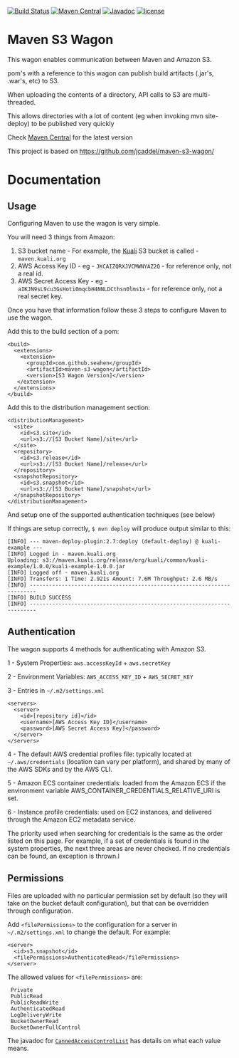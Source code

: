 [![Build Status](https://travis-ci.org/seahen/maven-s3-wagon.svg?branch=master)](https://travis-ci.org/seahen/maven-s3-wagon)
[![Maven Central](https://img.shields.io/maven-central/v/com.github.seahen/maven-s3-wagon.svg)](https://maven-badges.herokuapp.com/maven-central/com.github.seahen/maven-s3-wagon/)
[![Javadoc](https://javadoc-emblem.rhcloud.com/doc/com.github.seahen/maven-s3-wagon/badge.svg)](https://www.javadoc.io/doc/com.github.seahen/maven-s3-wagon)
[![license](https://img.shields.io/github/license/seahen/maven-s3-wagon.svg)]()
    

# Maven S3 Wagon

This wagon enables communication between Maven and Amazon S3.

pom's with a reference to this wagon can publish build artifacts (.jar's, .war's, etc) to S3.

When uploading the contents of a directory, API calls to S3 are multi-threaded.

This allows directories with a lot of content (eg when invoking mvn site-deploy) to be published very quickly

Check [Maven Central](http://search.maven.org/#search|gav|1|g%3A%22org.kuali.maven.wagons%22%20AND%20a%3A%22maven-s3-wagon%22) for the latest version

This project is based on https://github.com/jcaddel/maven-s3-wagon/

# Documentation

## Usage
Configuring Maven to use the wagon is very simple.

You will need 3 things from Amazon: 

1. S3 bucket name - For example, the [Kuali](http://www.kuali.org/) S3 bucket is called - `maven.kuali.org`
2. AWS Access Key ID - eg - `JKCAIZQRXJVCMWNYAZ2Q` - for reference only, not a real id.
3. AWS Secret Access Key - eg - `aIKJN9sL9cu3GsHoti0mqcbH4NNLDCthsn0lms1x` - for reference only,  not a real secret key.

Once you have that information follow these 3 steps to configure Maven to use the wagon.

Add this to the build section of a pom:

    <build>
      <extensions>
        <extension>
          <groupId>com.github.seahen</groupId>
          <artifactId>maven-s3-wagon</artifactId>
          <version>[S3 Wagon Version]</version>
       </extension>
      </extensions>
    </build>

Add this to the distribution management section:

    <distributionManagement>
      <site>
        <id>s3.site</id>
        <url>s3://[S3 Bucket Name]/site</url>
      </site>
      <repository>
        <id>s3.release</id>
        <url>s3://[S3 Bucket Name]/release</url>
      </repository>
      <snapshotRepository>
        <id>s3.snapshot</id>
        <url>s3://[S3 Bucket Name]/snapshot</url>
      </snapshotRepository>
    </distributionManagement>
  
And setup one of the supported authentication techniques (see below)

If things are setup correctly, `$ mvn deploy` will produce output similar to this:

    [INFO] --- maven-deploy-plugin:2.7:deploy (default-deploy) @ kuali-example ---
    [INFO] Logged in - maven.kuali.org
    Uploading: s3://maven.kuali.org/release/org/kuali/common/kuali-example/1.0.0/kuali-example-1.0.0.jar
    [INFO] Logged off - maven.kuali.org
    [INFO] Transfers: 1 Time: 2.921s Amount: 7.6M Throughput: 2.6 MB/s
    [INFO] ------------------------------------------------------------------------
    [INFO] BUILD SUCCESS
    [INFO] ------------------------------------------------------------------------


## Authentication
The wagon supports 4 methods for authenticating with Amazon S3.

1 - System Properties: `aws.accessKeyId` + `aws.secretKey`

2 - Environment Variables: `AWS_ACCESS_KEY_ID` + `AWS_SECRET_KEY`

3 - Entries in `~/.m2/settings.xml`

    <servers>
      <server>
        <id>[repository id]</id>
        <username>[AWS Access Key ID]</username>
        <password>[AWS Secret Access Key]</password>
      </server>
    </servers>

4 - The default AWS credential profiles file: typically located at `~/.aws/credentials` (location can vary per platform), and shared by many of the AWS SDKs and by the AWS CLI.

5 - Amazon ECS container credentials: loaded from the Amazon ECS if the environment variable AWS_CONTAINER_CREDENTIALS_RELATIVE_URI is set.

6 - Instance profile credentials: used on EC2 instances, and delivered through the Amazon EC2 metadata service.

The priority used when searching for credentials is the same as the order listed on this page.  For example, if a set of credentials is found in the system properties, the next three areas are never checked.  If no credentials can be found, an exception is thrown.l


## Permissions
Files are uploaded with no particular permission set by default (so they will take on the bucket default configuration), but that can be overridden through configuration.

Add `<filePermissions>` to the configuration for a server in `~/.m2/settings.xml` to change the default. For example:

    <server>
      <id>s3.snapshot</id>
      <filePermissions>AuthenticatedRead</filePermissions>
    </server>

The allowed values for `<filePermissions>` are:

     Private
     PublicRead
     PublicReadWrite 
     AuthenticatedRead 
     LogDeliveryWrite
     BucketOwnerRead
     BucketOwnerFullControl

The javadoc for [`CannedAccessControlList`](http://docs.amazonwebservices.com/AWSJavaSDK/latest/javadoc/com/amazonaws/services/s3/model/CannedAccessControlList.html) has details on what each value means.
